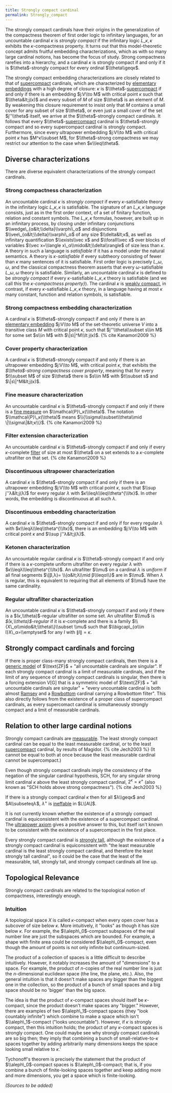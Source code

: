 ```yaml
---
title: Strongly compact cardinal
permalink: Strongly_compact
---
```


The strongly compact cardinals have their origins in the generalization
of the compactness theorem of first order logic to infinitary languages,
for an uncountable cardinal $κ$ is *strongly compact* if the
infinitary logic $L\_{κ,κ}$ exhibits the
$κ$-compactness property. It turns out that this model-theoretic
concept admits fruitful embedding characterizations, which as with so
many large cardinal notions, has become the focus of study. Strong
compactness rarefies into a hierarchy, and a cardinal $κ$ is
strongly compact if and only if it is $\\theta$-strongly compact for
every ordinal $\\theta\\geqκ$.

The strongly compact embedding characterizations are closely related to
that of
[supercompact](Supercompact "Supercompact")
cardinals, which are characterized by [elementary
embeddings](Elementary_embedding "Elementary embedding")
with a high degree of closure: $κ$ is
$\\theta$-[supercompact](Supercompact "Supercompact")
if and only if there is an embedding $j:V\\to M$ with critical point
$κ$ such that $\\theta&lt;j(κ)$ and every subset of $M$ of
size $\\theta$ is an element of $M$. By weakening this closure
requirement to insist only that $M$ contains a small cover for any
subset of size $\\theta$, or even just a small cover of the set
$j''\\theta$ itself, we arrive at the $\\theta$-strongly compact
cardinals. It follows that every
$\\theta$-[supercompact](Supercompact "Supercompact")
cardinal is $\\theta$-strongly compact and so every supercompact
cardinal is strongly compact. Furthermore, since every ultrapower
embedding $j:V\\to M$ with critical point $κ$ has
$M^κ\\subset M$, for $\\theta$-strong compactness we may restrict
our attention to the case when $κ\\leq\\theta$.

## Diverse characterizations

There are diverse equivalent characterizations of the strongly compact
cardinals.

### Strong compactness characterization

An uncountable cardinal $κ$ is *strongly compact* if every
$κ$-satisfiable theory in the infinitary logic
$L\_{κ,κ}$ is satisfiable. The signature of an
$L\_{κ,κ}$ language consists, just as in the first order
context, of a set of finitary function, relation and constant symbols.
The $L\_{κ,κ}$ formulas, however, are built up in an
infinitary process, by closing under infinitary conjunctions
$\\wedge\_{α&lt;\\delta}\\varphi\_α$ and disjunctions
$\\vee\_{α&lt;\\delta}\\varphi\_α$ of any size
$\\delta&lt;κ$, as well as infinitary quantification
$\\exists\\vec x$ and $\\forall\\vec x$ over blocks of variables $\\vec
x=\\langle x\_α\\midα&lt;\\delta\\rangle$ of size less than
$κ$. A theory in such a language is *satisfiable* if it has a
model under the natural semantics. A theory is *$κ$-satisfiable*
if every subtheory consisting of fewer than $κ$ many sentences of
it is satisfiable. First order logic is precisely
$L\_{ω,ω}$, and the classical compactness theorem asserts
that every $ω$-satisfiable $L\_{ω,ω}$ theory is
satisfiable. Similarly, an uncountable cardinal $κ$ is defined to
be *strongly compact* if every $κ$-satisfiable
$L\_{κ,κ}$ theory is satisfiable (and we call this the
*$κ$-compactness property}*). The cardinal $κ$ is [weakly
compact](Weakly_compact "Weakly compact"),
in contrast, if every $κ$-satisfiable $L\_{κ,κ}$
theory, in a language having at most $κ$ many constant, function
and relation symbols, is satisfiable.

### Strong compactness embedding characterization

A cardinal $κ$ is $\\theta$-strongly compact if and only if there
is an [elementary
embedding](Elementary_embedding "Elementary embedding")
$j:V\\to M$ of the set-theoretic universe $V$ into a transitive class
$M$ with critical point $κ$, such that $j''\\theta\\subset s\\in
M$ for some set $s\\in M$ with $\|s\|^M\\lt j(κ)$.
{% cite Kanamori2009 %}

### Cover property characterization

A cardinal $κ$ is $\\theta$-strongly compact if and only if there
is an ultrapower embedding $j:V\\to M$, with critical point $κ$,
that exhibits the *$\\theta$-strong compactness cover property*, meaning
that for every $t\\subset M$ of size $\\theta$ there is $s\\in M$ with
$t\\subset s$ and $\|s\|^M&lt;j(κ)$.

### Fine measure characterization

An uncountable cardinal $κ$ is $\\theta$-strongly compact if and
only if there is a [fine
measure](Filter "Filter")
on $\\mathcal{P}\_κ(\\theta)$. The notation
$\\mathcal{P}\_κ(\\theta)$ means $\\{\\sigma\\subset\\theta\\mid
\|\\sigma\|&lt;κ\\}$. {% cite Kanamori2009 %}

### Filter extension characterization

An uncountable cardinal $κ$ is $\\theta$-strongly compact if and
only if every $κ$-complete
[filter](Filter "Filter")
of size at most $\\theta$ on a set extends to a $κ$-complete
ultrafilter on that set. {% cite Kanamori2009 %}

### Discontinuous ultrapower characterization

A cardinal $κ$ is $\\theta$-strongly compact if and only if there
is an ultrapower embedding $j:V\\to M$ with critical point $κ$,
such that $\\sup j''λ&lt;j(λ)$ for every regular
$λ$ with $κ\\leqλ\\leq\\theta^{\\ltκ}$. In
other words, the embedding is discontinuous at all such $λ$.

### Discontinuous embedding characterization

A cardinal $κ$ is $\\theta$-strongly compact if and only if for
every regular $λ$ with
$κ\\leqλ\\leq\\theta^{\\ltκ}$, there is an embedding
$j:V\\to M$ with critical point $κ$ and $\\sup
j''λ&lt;j(λ)$.

### Ketonen characterization

An uncountable regular cardinal $κ$ is $\\theta$-strongly compact
if and only if there is a $κ$-complete uniform ultrafilter on
every regular $λ$ with
$κ\\leqλ\\leq\\theta^{\\ltκ}$. An ultrafilter $\\mu$
on a cardinal $λ$ is *uniform* if all final segments
$\[β,λ)= \\{α&lt;λ\\mid β\\leqα\\}$
are in $\\mu$. When $λ$ is regular, this is equivalent to
requiring that all elements of $\\mu$ have the same cardinality.

### Regular ultrafilter characterization

An uncountable cardinal $κ$ is $\\theta$-strongly compact if and
only if there is a $(κ,\\theta)$-regular ultrafilter on some set.
An ultrafilter $\\mu$ is *$(κ,\\theta)$-regular* if it is
$κ$-complete and there is a family
$\\{X\_α\\midα&lt;\\theta\\}\\subset \\mu$ such that
$\\bigcap\_{α\\in I}X\_α=\\emptyset$ for any $I$ with
$\|I\|=κ$.

## Strongly compact cardinals and forcing

If there is proper class-many strongly compact cardinals, then there is
a [generic
model](Forcing "Forcing")
of $\\text{ZF}$ + "all uncountable cardinals are singular". If each
strongly compact cardinal is a limit of measurable cardinals, and if the
limit of any sequence of strongly compact cardinals is singular, then
there is a forcing extension V\[G\] that is a symmetric model of
$\\text{ZF}$ + "all uncountable cardinals are singular" + "every
uncountable cardinal is both almost
[Ramsey](Ramsey "Ramsey")
and a
[Rowbottom](Rowbottom "Rowbottom")
cardinal carrying a Rowbottom filter". This also directly follows from
the existence of a proper class of supercompact cardinals, as every
supercomact cardinal is simultaneously strongly compact and a limit of
measurable cardinals.

## Relation to other large cardinal notions

Strongly compact cardinals are
[measurable](Measurable "Measurable").
The least strongly compact cardinal can be equal to the least measurable
cardinal, or to the least
[supercompact](Supercompact "Supercompact")
cardinal, by results of Magidor. {% cite Jech2003 %} (It
cannot be equal to both at once because the least measurable cardinal
cannot be supercompact.)

Even though strongly compact cardinals imply the consistency of the
negation of the singular cardinal hypothesis, SCH, for any singular
strong limit cardinal $κ$ above the least strongly compact
cardinal, $2^κ=κ^+$ (also known as "SCH holds above strong
compactness"). {% cite Jech2003 %}

If there is a strongly compact cardinal $κ$ then for all
$λ\\geqκ$ and $A\\subseteqλ$, $λ^+$ is
[ineffable](Ineffable "Ineffable")
in $L\[A\]$.

It is not currently known whether the existence of a strongly compact
cardinal is equiconsistent with the existence of a supercompact
cardinal. The
<a href="Ultrapower_axiom" class="mw-redirect" title="Ultrapower axiom">ultrapower axiom</a>
gives a positive answer to this, but itself isn't known to be consistent
with the existence of a supercompact in the first place.

Every strongly compact cardinal is
<a href="Strongly_tall" class="mw-redirect" title="Strongly tall">strongly tall</a>,
although the existence of a strongly compact cardinal is equiconsistent
with "the least measurable cardinal is the least strongly compact
cardinal, and therefore the least strongly tall cardinal", so it could
be the case that the least of the measurable, tall, strongly tall, and
strongly compact cardinals all line up.

## Topological Relevance

Strongly compact cardinals are related to the topological notion of
compactness, interestingly enough.

### Intuition

A topological space $X$ is called $κ$-compact when every open
cover has a subcover of size below $κ$. More intuitively, it
"looks" as though it has size below $κ$. For example, the
$\\aleph\_0$-compact subspaces of the real number line are just the
subspaces which are bounded. For example, a shape with finite area could
be considered $\\aleph\_0$-compact, even though the amount of points is
not only infinite but continuum-sized.

The product of a collection of spaces is a little difficult to describe
intuitively. However, it notably increases the amount of "dimensions" to
a space. For example, the product of $n$-copies of the real number line
is just the $n$-dimensional euclidean space (the line, the plane, etc.).
Also, the general intuition is that it doesn't make spaces any bigger
than the biggest one in the collection, so the product of a bunch of
small spaces and a big space should be no 'bigger' than the big space.

The idea is that the product of $κ$-compact spaces should itself
be $κ$-compact, since the product doesn't make spaces any
"bigger." However, there are examples of two $\\aleph\_1$-compact spaces
(they "look countably infinite") which combine to make a space which
isn't $\\aleph\_1$-compact ("looks uncountable"). However, if $κ$
is strongly compact, then this intuition holds; the product of any
$κ$-compact spaces is strongly compact. One could maybe see why
strongly compact cardinals are so big then; they imply that combining a
bunch of small-relative-to-$κ$ spaces together by adding
arbitrarily many dimensions keeps the space looking small relative to
$κ$.'

Tychonoff's theorem is precisely the statement that the product of
$\\aleph\_0$-compact spaces is $\\aleph\_0$-compact; that is, if you
combine a bunch of finite-looking spaces together and keep adding more
and more dimensions, you get a space which is finite-looking.

*(Sources to be added)*
